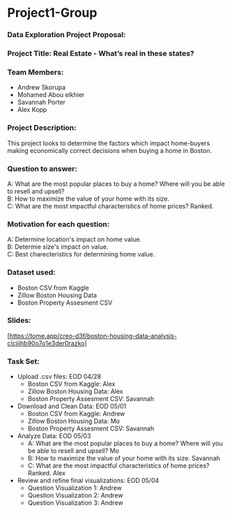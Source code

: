 # Project1-Group
### Data Exploration Project Proposal:

### Project Title: Real Estate - What’s real in these states?

### Team Members:
* Andrew Skorupa
* Mohamed Abou elkhier
* Savannah Porter
* Alex Kopp

### Project Description:
This project looks to determine the factors which impact home-buyers making economically correct decisions when buying a home in Boston.

### Question to answer:
A: What are the most popular places to buy a home? Where will you be able to resell and upsell? <br>
B: How to maximize the value of your home with its size. <br>
C: What are the most impactful characteristics of home prices? Ranked. <br>

### Motivation for each question:
A: Determine location's impact on home value. <br>
B: Determie size's impact on value. <br>
C: Best charecteristics for determining home value. <br>

### Dataset used:
* Boston CSV from Kaggle
* Zillow Boston Housing Data
* Boston Property Assesment CSV

### Slides: 
[https://tome.app/creo-d3f/boston-housing-data-analysis-clcjijhb90o7o1e3der0razko]

### Task Set:
* Upload .csv files: EOD 04/28
    * Boston CSV from Kaggle: Alex
    * Zillow Boston Housing Data: Alex
    * Boston Property Assesment CSV: Savannah
* Download and Clean Data: EOD 05/01
    * Boston CSV from Kaggle: Andrew
    * Zillow Boston Housing Data: Mo
    * Boston Property Assesment CSV: Savannah
* Analyze Data: EOD 05/03
    * A: What are the most popular places to buy a home? Where will you be able to resell and upsell? Mo
    * B: How to maximize the value of your home with its size. Savannah
    * C: What are the most impactful characteristics of home prices? Ranked. Alex
* Review and refine final visualizations: EOD 05/04
    * Question Visualization 1: Andrew
    * Question Visualization 2: Andrew
    * Question Visualization 3: Andrew
